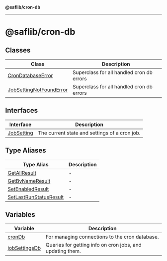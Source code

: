 **@saflib/cron-db**

---

# @saflib/cron-db

## Classes

| Class                                                         | Description                               |
| ------------------------------------------------------------- | ----------------------------------------- |
| [CronDatabaseError](classes/CronDatabaseError.md)             | Superclass for all handled cron db errors |
| [JobSettingNotFoundError](classes/JobSettingNotFoundError.md) | Superclass for all handled cron db errors |

## Interfaces

| Interface                              | Description                                   |
| -------------------------------------- | --------------------------------------------- |
| [JobSetting](interfaces/JobSetting.md) | The current state and settings of a cron job. |

## Type Aliases

| Type Alias                                                       | Description |
| ---------------------------------------------------------------- | ----------- |
| [GetAllResult](type-aliases/GetAllResult.md)                     | -           |
| [GetByNameResult](type-aliases/GetByNameResult.md)               | -           |
| [SetEnabledResult](type-aliases/SetEnabledResult.md)             | -           |
| [SetLastRunStatusResult](type-aliases/SetLastRunStatusResult.md) | -           |

## Variables

| Variable                                    | Description                                               |
| ------------------------------------------- | --------------------------------------------------------- |
| [cronDb](variables/cronDb.md)               | For managing connections to the cron database.            |
| [jobSettingsDb](variables/jobSettingsDb.md) | Queries for getting info on cron jobs, and updating them. |
